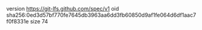 version https://git-lfs.github.com/spec/v1
oid sha256:0ed3d57bf770fe7645db3963aa6dd3fb60850d9af1fe064d6df1aac7f0f8331e
size 74
